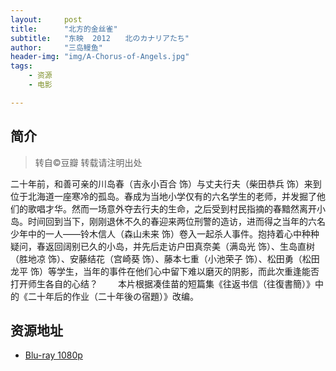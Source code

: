 ```yaml
---
layout:     post
title:      "北方的金丝雀"
subtitle:   "东映  2012　　北のカナリアたち"
author:     "三岛鳗鱼"
header-img: "img/A-Chorus-of-Angels.jpg"
tags:
    - 资源
    - 电影

---
```


## 简介
>转自©豆瓣 转载请注明出处

二十年前，和善可亲的川岛春（吉永小百合 饰）与丈夫行夫（柴田恭兵 饰）来到位于北海道一座寒冷的孤岛。春成为当地小学仅有的六名学生的老师，并发掘了他们的歌唱才华。然而一场意外夺去行夫的生命，之后受到村民指摘的春黯然离开小岛。时间回到当下，刚刚退休不久的春迎来两位刑警的造访，进而得之当年的六名少年中的一人——铃木信人（森山未来 饰）卷入一起杀人事件。抱持着心中种种疑问，春返回阔别已久的小岛，并先后走访户田真奈美（满岛光 饰）、生岛直树（胜地凉 饰）、安藤结花（宫崎葵 饰）、藤本七重（小池荣子 饰）、松田勇（松田龙平 饰）等学生，当年的事件在他们心中留下难以磨灭的阴影，而此次重逢能否打开师生各自的心结？ 
　　本片根据凑佳苗的短篇集《往返书信（往復書簡）》中的《二十年后的作业（二十年後の宿題）》改编。

## 资源地址

* [Blu-ray 1080p](http://www.btapple.com/r_42613.html)